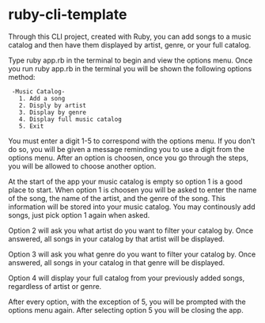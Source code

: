 # ruby-cli-template

  Through this CLI project, created with Ruby, you can add songs to a music catalog and then have them displayed by artist, genre, or your full catalog.
  
  Type ruby app.rb in the terminal to begin and view the options menu.
  Once you run ruby app.rb in the terminal you will be shown the following options method:
  
     -Music Catalog- 
       1. Add a song
       2. Disply by artist
       3. Display by genre
       4. Display full music catalog
       5. Exit
       
  You must enter a digit 1-5 to correspond with the options menu. If you don't do so, you will be given a message reminding 
  you to use a digit from the options menu. After an option is choosen, once you go through the steps, you will be allowed 
  to choose another option.
  
At the start of the app your music catalog is empty so option 1 is a good place to start. When option 1 is choosen you will be asked to enter the name of the song, the name of the artist, and the genre of the song. This information will be stored into your music catalog. You may continously add songs, just pick option 1 again when asked.

Option 2 will ask you what artist do you want to filter your catalog by. Once answered, all songs in your catalog by that artist will be displayed. 

Option 3 will ask you what genre do you want to filter your catalog by. Once answered, all songs in your catalog in that genre will be displayed. 

Option 4 will display your full catalog from your previously added songs, regardless of artist or genre. 

After every option, with the exception of 5, you will be prompted with the options menu again. After selecting option 5 you will be closing the app.
